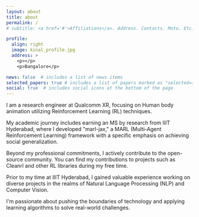 ```yaml
---
layout: about
title: about
permalink: /
# subtitle: <a href='#'>Affiliations</a>. Address. Contacts. Moto. Etc.

profile:
  align: right
  image: kinal_profile.jpg
  address: >
    <p></p>
    <p>Bangalore</p>

news: false  # includes a list of news items
selected_papers: true # includes a list of papers marked as "selected={true}"
social: true  # includes social icons at the bottom of the page
---
```



I am a research engineer at Qualcomm XR, focusing on Human body animation utilizing Reinforcement Learning (RL) techniques.

My academic journey includes earning an MS by research from IIIT Hyderabad, where I developed "marl-jax," a MARL (Multi-Agent Reinforcement Learning) framework with a specific emphasis on achieving social generalization.

Beyond my professional commitments, I actively contribute to the open-source community. You can find my contributions to projects such as Cleanrl and other RL libraries during my free time.

Prior to my time at IIIT Hyderabad, I gained valuable experience working on diverse projects in the realms of Natural Language Processing (NLP) and Computer Vision.

I'm passionate about pushing the boundaries of technology and applying learning algorithms to solve real-world challenges. 
